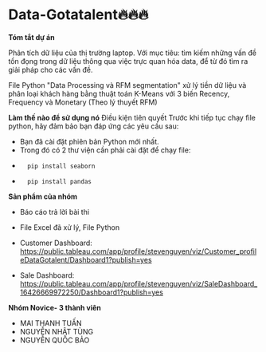 # Data-Gotatalent🔥🔥🔥

**Tóm tắt dự án**

Phân tích dữ liệu của thị trường laptop. Với mục tiêu: tìm kiếm những vấn đề tồn đọng trong dữ liệu thông qua việc trực quan hóa data, để từ đó tìm ra giải pháp cho các vấn đề.

File Python "Data Processing và RFM segmentation" xử lý tiền dữ liệu và phân loại khách hàng bằng thuật toán K-Means với 3 biến Recency, Frequency và Monetary (Theo lý thuyết RFM)

**Làm thế nào để sử dụng nó**
Điều kiện tiên quyết
Trước khi tiếp tục chạy file python, hãy đảm bảo bạn đáp ứng các yêu cầu sau:
* Bạn đã cài đặt phiên bản Python mới nhất. 
* Trong đó có 2 thư viện cần phải cài đặt để chạy file:
*       pip install seaborn
*       pip install pandas

**Sản phẩm của nhóm**

* Báo cáo trả lời bài thi

* File Excel đã xử lý, File Python

* Customer Dashboard: https://public.tableau.com/app/profile/stevenguyen/viz/Customer_profileDataGotalent/Dashboard1?publish=yes

* Sale Dashboard: https://public.tableau.com/app/profile/stevenguyen/viz/SaleDashboard_16426669972250/Dashboard1?publish=yes

**Nhóm Novice- 3 thành viên**
*   MAI THANH TUẤN
*   NGUYỄN NHẬT TÙNG
*   NGUYỄN QUỐC BẢO
